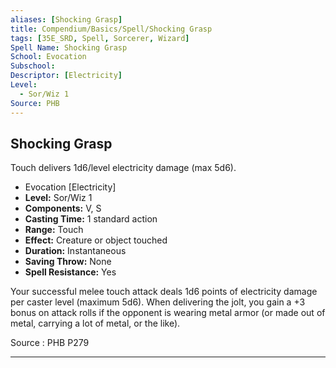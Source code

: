 ```yaml
---
aliases: [Shocking Grasp]
title: Compendium/Basics/Spell/Shocking Grasp
tags: [35E_SRD, Spell, Sorcerer, Wizard]
Spell Name: Shocking Grasp
School: Evocation
Subschool: 
Descriptor: [Electricity]
Level:
  - Sor/Wiz 1
Source: PHB
---
```



## Shocking Grasp

Touch delivers 1d6/level electricity damage (max 5d6).

*   Evocation [Electricity]
*   **Level:** Sor/Wiz 1
*   **Components:** V, S
*   **Casting Time:** 1 standard action
*   **Range:** Touch
*   **Effect:** Creature or object touched
*   **Duration:** Instantaneous
*   **Saving Throw:** None
*   **Spell Resistance:** Yes

<p>Your successful melee touch attack deals 1d6 points of electricity damage per caster level (maximum 5d6). When delivering the jolt, you gain a +3 bonus on attack rolls if the opponent is wearing metal armor (or made out of metal, carrying a lot of metal, or the like).</p>

Source : PHB P279

---
